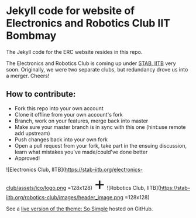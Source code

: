 # Jekyll code for website of Electronics and Robotics Club IIT Bombmay
The Jekyll code for the ERC website resides in this repo.

The Electronics and Robotics Club is coming up under [STAB, IITB](https://stab-iitb.org/) very soon.
Originally, we were two separate clubs, but redundancy drove us into a merger. Cheers! 

## How to contribute:

* Fork this repo into your own account
* Clone it offline from your own account's fork
* Branch, work on your features, merge back into master
* Make sure your master branch is in sync with this one (hint:use remote add upstream)
* Push changes back into your own fork
* Open a pull request from your fork, take part in the ensuing discussion, learn what mistakes you've made/could've done better
* Approved!

![Electronics Club, IITB](https://stab-iitb.org/electronics-club/assets/ico/logo.png =128x128) <font size="64px">+</font> ![Robotics Club, IITB](https://stab-iitb.org/robotics-club/images/header_image.png =128x128)

See a [live version of the theme: So Simple](http://mmistakes.github.io/so-simple-theme/) hosted on GitHub.
